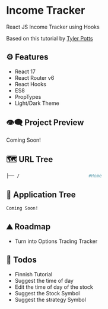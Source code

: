 # Income Tracker

React JS Income Tracker using Hooks

Based on this tutorial by [Tyler Potts](https://www.youtube.com/watch?v=K5eoHVbwAhI)

## ⚙ Features

- React 17
- React Router v6
- React Hooks
- ES8
- PropTypes
- Light/Dark Theme

## 👁️‍🗨️ Project Preview

Coming Soon!

## 🗺 URL Tree

```bash
├── /                          #Home
```

## 🌿 Application Tree

```bash
Coming Soon!
```

## ⛰️ Roadmap

- Turn into Options Trading Tracker

## 📝 Todos

- Finnish Tutorial
- Suggest the time of day
- Edit the time of day of the stock
- Suggest the Stock Symbol
- Suggest the strategy Symbol
